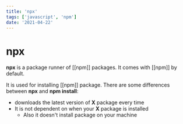```yaml
---
title: 'npx'
tags: ['javascript', 'npm']
date: '2021-04-22'
---
```


# npx

**npx** is a package runner of [[npm]] packages. It comes with [[npm]] by default.

It is used for installing [[npm]] package. There are some differences between **npx** and **npm install**:

- downloads the latest version of **X** package every time
- It is not dependent on when your **X** package is installed
	- Also it doesn't install package on your machine